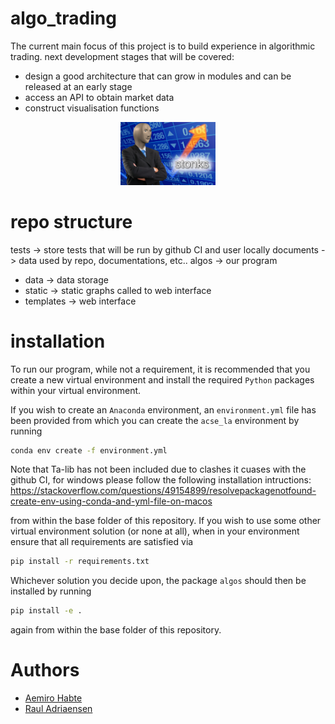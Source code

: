 # algo_trading
The current main focus of this project is to build experience in algorithmic trading.
next development stages that will be covered:
* design a good architecture that can grow in modules and can be released at an early stage
* access an API to obtain market data
* construct visualisation functions

<center><img src="./documents/stonks.png" width="30%" class="centerImage" alt="Connway way of life single frame example"></center>

# repo structure
tests -> store tests that will be run by github CI and user locally
documents -> data used by repo, documentations, etc..
algos -> our program
  - data -> data storage
  - static -> static graphs called to web interface
  - templates -> web interface

# installation
To run our program, while not a requirement, it is recommended that
you create a new virtual environment and install the required `Python` packages
within your virtual environment.

If you wish to create an `Anaconda` environment, an `environment.yml` file has
been provided from which you can create the `acse_la` environment
by running
```bash
conda env create -f environment.yml
```

Note that Ta-lib has not been included due to clashes it cuases with the github CI, for windows please follow the following installation intructions:
https://stackoverflow.com/questions/49154899/resolvepackagenotfound-create-env-using-conda-and-yml-file-on-macos

from within the base folder of this repository. If you wish to use some other virtual environment solution (or none at all),
when in your environment ensure that all requirements are satisfied via
```bash
pip install -r requirements.txt
```

Whichever solution you decide upon, the package `algos` should then be installed
by running
```bash
pip install -e .
```
again from within the base folder of this repository.


# Authors
* [Aemiro Habte](https://www.linkedin.com/in/aemiro-habte-772525179/)
* [Raul Adriaensen](www.linkedin.com/in/rauladriaensen)

